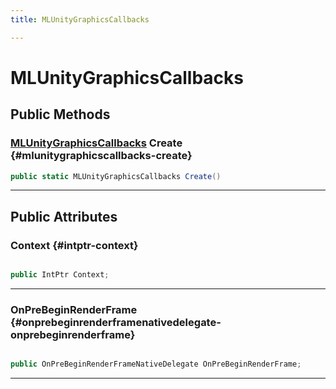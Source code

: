 ```yaml
---
title: MLUnityGraphicsCallbacks

---
```


# MLUnityGraphicsCallbacks










## Public Methods

### [MLUnityGraphicsCallbacks](/versioned_docs/version-03-Jan-2023/unity-api/api/UnityEngine.XR.MagicLeap/MLGraphicsHooks/NativeBindings/UnityEngine.XR.MagicLeap.MLGraphicsHooks.NativeBindings.MLUnityGraphicsCallbacks.md) Create {#mlunitygraphicscallbacks-create}

```csharp
public static MLUnityGraphicsCallbacks Create()
```






-----------

## Public Attributes

### Context {#intptr-context}

```csharp

public IntPtr Context;

```






-----------

### OnPreBeginRenderFrame {#onprebeginrenderframenativedelegate-onprebeginrenderframe}

```csharp

public OnPreBeginRenderFrameNativeDelegate OnPreBeginRenderFrame;

```






-----------

